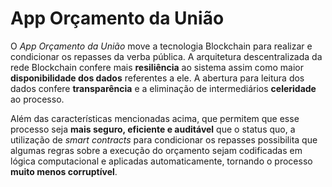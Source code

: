 # App Orçamento da União
O _App Orçamento da União_ move a tecnologia Blockchain para realizar e condicionar os repasses da verba pública. A arquitetura descentralizada da rede Blockchain confere mais **resiliência** ao sistema assim como maior **disponibilidade dos dados** referentes a ele. A abertura para leitura dos dados confere **transparência** e a eliminação de intermediários **celeridade** ao processo.

Além das características mencionadas acima, que permitem que esse processo seja **mais seguro, eficiente e auditável** que o status quo, a utilização de _smart contracts_ para condicionar os repasses possibilita que algumas regras sobre a execução do orçamento sejam codificadas em lógica computacional e aplicadas automaticamente, tornando o processo **muito menos corruptível**.